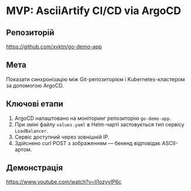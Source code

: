 # MVP: AsciiArtify CI/CD via ArgoCD

## Репозиторій
https://github.com/xvktn/go-demo-app

## Мета
Показати синхронізацію між Git-репозиторієм і Kubernetes-кластером за допомогою ArgoCD.

## Ключові етапи
1. ArgoCD налаштовано на моніторинг репозиторію `go-demo-app`.
2. При зміні файлу `values.yaml` в Helm-чарті застовується тип сервісу `LoadBalancer`.
3. Сервіс доступний через зовнішній IP.
4. Здійснено curl POST з зображенням — бекенд відповідає ASCII-артом.

## Демонстрація
https://www.youtube.com/watch?v=li1ozyyIP6c

